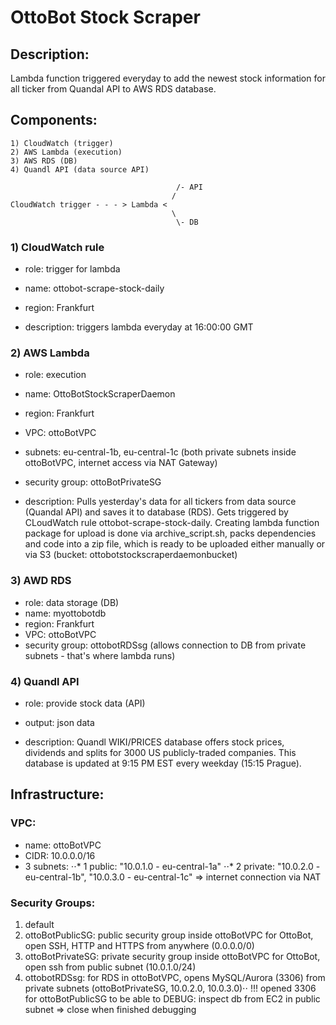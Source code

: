 # OttoBot Stock Scraper

## Description:
Lambda function triggered everyday to add the newest stock information for all ticker from Quandal API to AWS RDS database.

## Components:
	1) CloudWatch (trigger)
	2) AWS Lambda (execution)
	3) AWS RDS (DB)
	4) Quandl API (data source API)

										 /- API
										/
	CloudWatch trigger - - - > Lambda <
									    \
										 \- DB

### 1) CloudWatch rule
* role: trigger for lambda
* name: ottobot-scrape-stock-daily
* region: Frankfurt

* description: triggers lambda everyday at 16:00:00 GMT

### 2) AWS Lambda 
* role: execution
* name: OttoBotStockScraperDaemon
* region: Frankfurt
* VPC: ottoBotVPC
* subnets: eu-central-1b, eu-central-1c (both private subnets inside ottoBotVPC, internet access via NAT Gateway)
* security group: ottoBotPrivateSG

* description: Pulls yesterday's data for all tickers from data source (Quandal API) and saves it to database (RDS). Gets triggered by CLoudWatch rule ottobot-scrape-stock-daily. Creating lambda function package for upload is done via archive_script.sh, packs dependencies and code into a zip file, which is ready to be uploaded either manually or via S3 (bucket: ottobotstockscraperdaemonbucket)

### 3) AWD RDS
* role: data storage (DB)
* name: myottobotdb
* region: Frankfurt
* VPC: ottoBotVPC
* security group: ottobotRDSsg (allows connection to DB from private subnets - that's where lambda runs)

### 4) Quandl API
* role: provide stock data (API)
* output: json data

* description: Quandl WIKI/PRICES database offers stock prices, dividends and splits for 3000 US publicly-traded companies. This database is updated at 9:15 PM EST every weekday (15:15 Prague).

## Infrastructure:

### VPC:
* name: ottoBotVPC
* CIDR: 10.0.0.0/16
* 3 subnets:
⋅⋅* 1 public: "10.0.1.0 - eu-central-1a"
⋅⋅* 2 private: "10.0.2.0 - eu-central-1b", "10.0.3.0 - eu-central-1c" => internet connection via NAT

### Security Groups:
1. default
2. ottoBotPublicSG: public security group inside ottoBotVPC for OttoBot, open SSH, HTTP and HTTPS from anywhere (0.0.0.0/0)
3. ottoBotPrivateSG: private security group inside ottoBotVPC for OttoBot, open ssh from public subnet (10.0.1.0/24)
4. ottobotRDSsg: for RDS in ottoBotVPC, opens MySQL/Aurora (3306) from private subnets (ottoBotPrivateSG, 10.0.2.0, 10.0.3.0)⋅⋅
!!! opened 3306 for ottoBotPublicSG to be able to DEBUG: inspect db from EC2 in public subnet => close when finished debugging
